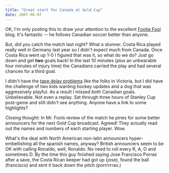 ```yaml
---
title: "Great start for Canada at Gold Cup"
date: 2007-06-07
---
```


OK, I'm only posting this to draw your attention to the excellent [Footie Fool](http://footiefool.com/) blog. It's fantastic -- he follows Canadian soccer better than anyone.

But, did you catch the match last night? What a stunner. Costa Rica played really well in Germany last year so I didn't expect much from Canada. Once Costa Rica went up 1-0 I figured that was it, so what do we do? Just go down and get **two** goals back! In the last 10 minutes (plus an unbearable four minutes of injury time) the Canadians carried the play and had several chances for a third goal.

I didn't have the [tape delay problems](http://footiefool.com/2007/06/07/savouring-the-victory-canada-stuns-costa-rica-2-1-in-gold-cup-opener/) like the folks in Victoria, but I did have the challenge of two kids wanting hockey updates and a dog that was aggressively playful. As a result I missed _both_ Canadian goals. Unbelievable. Not even a replay. Sat through three hours of Stanley Cup post-game and still didn't see anything. Anyone have a link to some highlights?

Closing thought: In Mr. Fools review of the match he pines for some better announcers for the next Gold Cup broadcast. Agreed! They actually read out the names and numbers of each starting player. Wow.

What's the deal with North American non-latin announcers hyper-embellishing all the spanish names, anyway? British announcers seem to be OK with calling Ronaldo, well, Ronaldo. No need to roll every R, A, O and sometimes D. By the time this guy finished saying Jose Francisco Porras after a save, the Costa Rican keeper had got up (jose), found the ball (francisco) and sent it back down the pitch (porrrrrras.)
